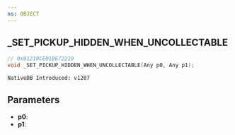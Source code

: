 ```yaml
---
ns: OBJECT
---
```

## _SET_PICKUP_HIDDEN_WHEN_UNCOLLECTABLE

```c
// 0x81218CE01B672219
void _SET_PICKUP_HIDDEN_WHEN_UNCOLLECTABLE(Any p0, Any p1);
```

```
NativeDB Introduced: v1207
```

## Parameters
* **p0**:
* **p1**:

